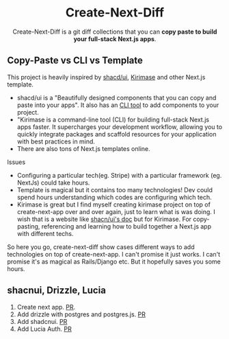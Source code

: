 <h1 align="center">
  Create-Next-Diff
</h1>
<p align="center">Create-Next-Diff is a git diff collections that you can <strong>copy paste to build your full-stack Next.js apps</strong>. </p>

## Copy-Paste vs CLI vs Template
This project is heavily inspired by [shacd/ui](https://ui.shadcn.com/), [Kirimase](https://kirimase.dev/) and other Next.js template.

* shacd/ui is a "Beautifully designed components that you can copy and paste into your apps". It also has an [CLI tool](https://ui.shadcn.com/docs/cli) to add components to your project.
* "Kirimase is a command-line tool (CLI) for building full-stack Next.js apps faster. It supercharges your development workflow, allowing you to quickly integrate packages and scaffold resources for your application with best practices in mind.
* There are also tons of Next.js templates online.

Issues
* Configuring a particular tech(eg. Stripe) with a particular framework (eg. NextJs) could take hours.
* Template is magical but it contains too many technologies! Dev could spend hours understanding which codes are configuring which tech.
* Kirimase is great but I find myself creating kirimase project on top of create-next-app over and over again, just to learn what is was doing. I wish that is a website like [shacn/ui's doc](https://ui.shadcn.com/docs) but for Kirimase. For copy-pasting, referencing and learning how to build together a Next.js app with different techs.

So here you go, create-next-diff show cases different ways to add technologies on top of create-next-app. I can't promise it just works. I can't promise it's as magical as Rails/Django etc. But it hopefully saves you some hours.

## shacnui, Drizzle, Lucia
1. Create next app. [PR](https://github.com/andthezhang/create-next-diff/pull/4/files).
2. Add drizzle with postgres and postgres.js. [PR](https://github.com/andthezhang/create-next-diff/pull/5/files)
3. Add shadcnui. [PR](https://github.com/andthezhang/create-next-diff/pull/2/files)
4. Add Lucia Auth. [PR](https://github.com/andthezhang/create-next-diff/pull/3/files)